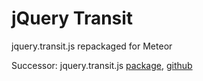 # jQuery Transit

jquery.transit.js repackaged for Meteor

Successor: jquery.transit.js [package](https://github.com/rstacruz/jquery.transit), [github](https://github.com/jasonnathan/meteor-transit.git)
